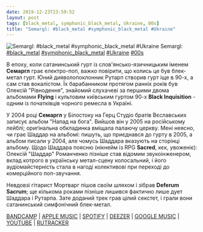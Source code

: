 ```yaml
---
date: 2019-12-23T23:59:52
layout: post
tags: [black_metal, symphonic_black_metal, Ukraine, 00s]
title: "Semargl: #black_metal #symphonic_black_metal #Ukraine"
---
```

![Semargl: #black_metal #symphonic_black_metal #Ukraine](https://f4.bcbits.com/img/a1873499889_5.jpg)
Semargl: [#black_metal](/tags/#black_metal) [#symphonic_black_metal](/tags/#symphonic_black_metal) [#Ukraine](/tags/#Ukraine) [#00s](/tags/#00s) 

В епоху, коли сатанинський гурт із слов&#39;янсько-язичницьким іменем **Семаргл** грає електро-поп, важко повірити, що колись це був блек-метал гурт. Юний дияволопоклонник Рутарп створив гурт іще в 90-х, а сам став вокалістом. Їх барабанником протягом ранніх років був Олексій &quot;Рівнодення&quot;, знайомий слухачеві за першими двома альбомами **Flying** і культовим київським гуртом 90-х **Black Inquisition** - одним із початківців чорного ремесла в Україні.

У 2004 році **Семаргл** у Білостоку на Герц Студіо братів Вєславських записує альбом &quot;Напад на бога&quot;. Вийшов він у 2005 на російському лейблі; оригінальна обкладинка вміщала палаючу церкву. Мені неясно, чи грає Шаддар на альбомі: пишуть, що приєднався до гурту в 2005, а альбом писали у 2004, але чомусь Шаддара вказують на сторінці альбому. Щодо Шаддара поясню (нікнейм із RPG __Sacred__, кєк, увоженіє): Олексій &quot;Шаддар&quot; Романченко пізніше став відомим звукоінженером, вклад котрого в українську метал-сцену колосальний, і його аудіомайстерність стала в нагоді колективові при переході до комерційного поп-звучання.

Невдовзі гітарист Мортварг пішов своїм шляхом і зібрав **Deferum Sacrum**; ще кількома роками пізніше лишився фактично лише дует Шаддара і Рутарпа. Зате доданий трек грав цілий секстет, і грали вони сатанинський симфонічний блек-метал.

[BANDCAMP](https://deathgasmrecords.bandcamp.com/album/attack-on-god) | [APPLE MUSIC](https://music.apple.com/gb/album/attack-on-god/287908308) | [SPOTIFY](https://open.spotify.com/album/1L2eh8ZhBdO805nlVGS1Ph) | [DEEZER](https://www.deezer.com/album/6203166?utm_source=deezer&amp;utm_content=album-6203166&amp;utm_term=1601611822_1577138277&amp;utm_medium=web) | [GOOGLE MUSIC](https://play.google.com/music/m/Bo7tjp5yjmq2w7penvl4davak2a?t=Attack_on_God_-_Semargl) | [YOUTUBE](https://www.youtube.com/playlist?list=OLAK5uy_kGomlzdtRl22IORI93HUyGAmsASbhuUJs) | [RUTRACKER](https://rutracker.org/forum/viewtopic.php?t=4898769)